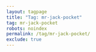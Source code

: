 ```yaml
---
layout: tagpage
title: "Tag: mr-jack-pocket"
tag: mr-jack-pocket
robots: noindex
permalink: /tag/mr-jack-pocket/
exclude: true
---
```

